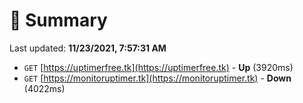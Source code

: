 # 📖 Summary
Last updated: **11/23/2021, 7:57:31 AM**

- `GET` [https://uptimerfree.tk](https://uptimerfree.tk) - **Up** (3920ms)
- `GET` [https://monitoruptimer.tk](https://monitoruptimer.tk) - **Down** (4022ms)
